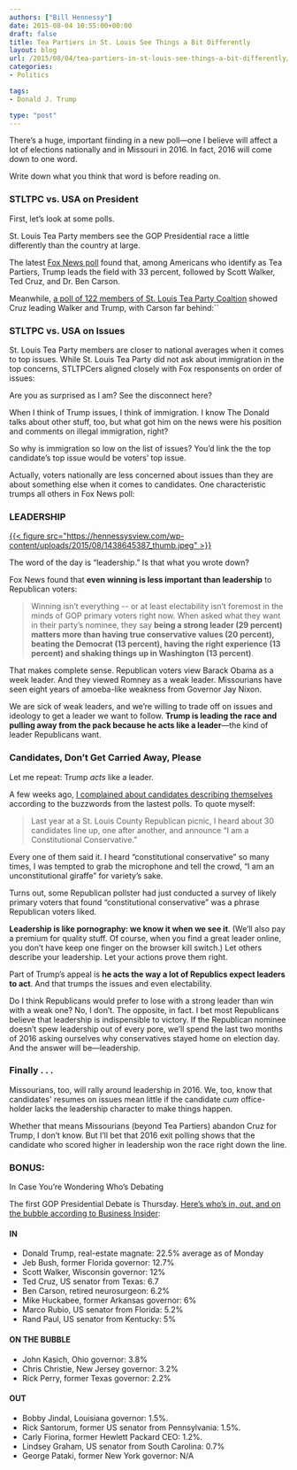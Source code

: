 ```yaml
---
authors: ["Bill Hennessy"]
date: 2015-08-04 10:55:00+00:00
draft: false
title: Tea Partiers in St. Louis See Things a Bit Differently
layout: blog
url: /2015/08/04/tea-partiers-in-st-louis-see-things-a-bit-differently/
categories:
- Politics

tags:
- Donald J. Trump

type: "post"
---
```


There’s a huge, important fiinding in a new poll—one I believe will affect a lot of elections nationally and in Missouri in 2016. In fact, 2016 will come down to one word.

Write down what you think that word is before reading on.



### STLTPC vs. USA on President



First, let’s look at some polls.

St. Louis Tea Party members see the GOP Presidential race a little differently than the country at large.

The latest [Fox News poll](https://www.foxnews.com/politics/2015/08/03/fox-news-poll-new-high-for-trump-new-low-for-clinton/?intcmp=hpbt1) found that, among Americans who identify as Tea Partiers, Trump leads the field with 33 percent, followed by Scott Walker, Ted Cruz, and Dr. Ben Carson.

Meanwhile, [a poll of 122 members of St. Louis Tea Party Coaltion](https://stlouisteaparty.com/2015/08/01/st-louis-tea-partiers-give-us-missouri-low-marks/) showed Cruz leading Walker and Trump, with Carson far behind:``  








### STLTPC vs. USA on Issues



St. Louis Tea Party members are closer to national averages when it comes to top issues. While St. Louis Tea Party did not ask about immigration in the top concerns, STLTPCers aligned closely with Fox responsents on order of issues:



Are you as surprised as I am? See the disconnect here?

When I think of Trump issues, I think of immigration. I know The Donald talks about other stuff, too, but what got him on the news were his position and comments on illegal immigration, right?

So why is immigration so low on the list of issues? You’d link the the top candidate’s top issue would be voters’ top issue.

Actually, voters nationally are less concerned about issues than they are about something else when it comes to candidates. One characteristic trumps all others in Fox News poll:



### LEADERSHIP



[{{< figure src="https://hennessysview.com/wp-content/uploads/2015/08/1438645387_thumb.jpeg" >}}
](https://hennessysview.com/wp-content/uploads/2015/08/1438645387_full.jpeg)

The word of the day is “leadership.” Is that what you wrote down?

Fox News found that **even** **winning is less important than leadership** to Republican voters:  




> Winning isn’t everything -- or at least electability isn’t foremost in the minds of GOP primary voters right now. When asked what they want in their party’s nominee, they say **being a strong leader (29 percent) matters more than having true conservative values (20 percent), beating the Democrat (13 percent), having the right experience (13 percent) and shaking things up in Washington (13 percent)**.



That makes complete sense. Republican voters view Barack Obama as a week leader. And they viewed Romney as a weak leader. Missourians have seen eight years of amoeba-like weakness from Governor Jay Nixon.

We are sick of weak leaders, and we’re willing to trade off on issues and ideology to get a leader we want to follow. **Trump is leading the race and pulling away from the pack because he acts like a leader**—the kind of leader Republicans want. 



### Candidates, Don’t Get Carried Away, Please



Let me repeat: Trump _acts_ like a leader.

A few weeks ago, [I complained about candidates describing themselves](https://hennessysview.com/2015/04/21/approaching-excellence/) according to the buzzwords from the lastest polls. To quote myself:



> Last year at a St. Louis County Republican picnic, I heard about 30 candidates line up, one after another, and announce “I am a Constitutional Conservative.”

Every one of them said it. I heard “constitutional conservative” so many times, I was tempted to grab the microphone and tell the crowd, “I am an unconstitutional giraffe” for variety’s sake.

Turns out, some Republican pollster had just conducted a survey of likely primary voters that found “constitutional conservative” was a phrase Republican voters liked.





**Leadership is like pornography: we know it when we see it**. (We’ll also pay a premium for quality stuff. Of course, when you find a great leader online, you don’t have keep one finger on the browser kill switch.) Let others describe your leadership. Let your actions prove them right.

Part of Trump’s appeal is **he acts the way a lot of Republics expect leaders to act**. And that trumps the issues and even electability.

Do I think Republicans would prefer to lose with a strong leader than win with a weak one? No, I don’t. The opposite, in fact. I bet most Republicans believe that leadership is indispensible to victory. If the Republican nominee doesn’t spew leadership out of every pore, we’ll spend the last two months of 2016 asking ourselves why conservatives stayed home on election day. And the answer will be—leadership.



### Finally . . .



Missourians, too, will rally around leadership in 2016. We, too, know that candidates' resumes on issues mean little if the candidate _cum_ office-holder lacks the leadership character to make things happen.

Whether that means Missourians (beyond Tea Partiers) abandon Cruz for Trump, I don’t know. But I’ll bet that 2016 exit polling shows that the candidate who scored higher in leadership won the race right down the line.



### BONUS:   
In Case You’re Wondering Who’s Debating



The first GOP Presidential Debate is Thursday. [Here’s who’s in, out, and on the bubble according to Business Insider](https://www.businessinsider.com/which-republicans-make-the-first-debate-fox-news-2015-7):  




#### IN



  * Donald Trump, real-estate magnate: 22.5% average as of Monday  
  * Jeb Bush, former Florida governor: 12.7%  
  * Scott Walker, Wisconsin governor: 12%  
  * Ted Cruz, US senator from Texas: 6.7  
  * Ben Carson, retired neurosurgeon: 6.2%  
  * Mike Huckabee, former Arkansas governor: 6%  
  * Marco Rubio, US senator from Florida: 5.2%  
  * Rand Paul, US senator from Kentucky: 5%  




#### ON THE BUBBLE



  * John Kasich, Ohio governor: 3.8%  
  * Chris Christie, New Jersey governor: 3.2%  
  * Rick Perry, former Texas governor: 2.2%  




#### OUT



  * Bobby Jindal, Louisiana governor: 1.5%.   
  * Rick Santorum, former US senator from Pennsylvania: 1.5%.  
  * Carly Fiorina, former Hewlett Packard CEO: 1.2%.  
  * Lindsey Graham, US senator from South Carolina: 0.7%  
  * George Pataki, former New York governor: N/A  

